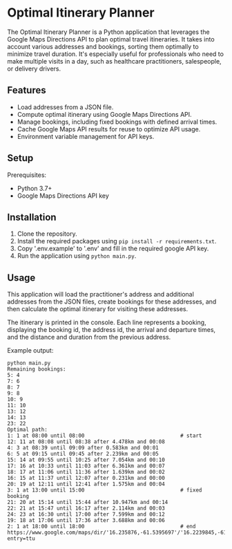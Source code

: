 # Optimal Itinerary Planner

The Optimal Itinerary Planner is a Python application that leverages the Google Maps Directions API to plan optimal travel itineraries. It takes into account various addresses and bookings, sorting them optimally to minimize travel duration. It's especially useful for professionals who need to make multiple visits in a day, such as healthcare practitioners, salespeople, or delivery drivers.


## Features
- Load addresses from a JSON file. 
- Compute optimal itinerary using Google Maps Directions API. 
- Manage bookings, including fixed bookings with defined arrival times.
- Cache Google Maps API results for reuse to optimize API usage.
- Environment variable management for API keys.


## Setup
Prerequisites:
- Python 3.7+
- Google Maps Directions API key

## Installation
1. Clone the repository.
2. Install the required packages using `pip install -r requirements.txt`.
3. Copy '.env.example' to '.env' and fill in the required google API key.
4. Run the application using `python main.py`.

## Usage

This application will load the practitioner's address and additional addresses from the JSON files, create bookings for these addresses, and then calculate the optimal itinerary for visiting these addresses.

The itinerary is printed in the console. Each line represents a booking, displaying the booking id, the address id, the arrival and departure times, and the distance and duration from the previous address.


Example output:
```
python main.py
Remaining bookings:
5: 4
7: 6
8: 7
9: 8
10: 9
11: 10
13: 12
14: 13
23: 22
Optimal path:
1: 1 at 08:00 until 08:00                               # start
12: 11 at 08:08 until 08:38 after 4.478km and 00:08
4: 3 at 08:39 until 09:09 after 0.583km and 00:01
6: 5 at 09:15 until 09:45 after 2.239km and 00:05
15: 14 at 09:55 until 10:25 after 7.054km and 00:10
17: 16 at 10:33 until 11:03 after 6.361km and 00:07
18: 17 at 11:06 until 11:36 after 1.639km and 00:02
16: 15 at 11:37 until 12:07 after 0.231km and 00:00
20: 19 at 12:11 until 12:41 after 1.575km and 00:04
3: 1 at 13:00 until 15:00                               # fixed booking
21: 20 at 15:14 until 15:44 after 10.947km and 00:14
22: 21 at 15:47 until 16:17 after 2.114km and 00:03
24: 23 at 16:30 until 17:00 after 7.599km and 00:12
19: 18 at 17:06 until 17:36 after 3.688km and 00:06
2: 1 at 18:00 until 18:00                               # end
https://www.google.com/maps/dir/'16.235876,-61.5395697'/'16.2239845,-61.5261854'/'16.2206519,-61.5230288'/'16.2169304,-61.5129364'/'16.2581168,-61.5221207'/'16.2405353,-61.5547241'/'16.2376369,-61.5673074'/'16.2391914,-61.5670872'/'16.2195303,-61.565522'/'16.235876,-61.5395697'/'16.2413581,-61.612037'/'16.2295509,-61.6251799'/'16.2606482,-61.6504672'/'16.2364314,-61.6575426'/'16.235876,-61.5395697'?entry=ttu
```